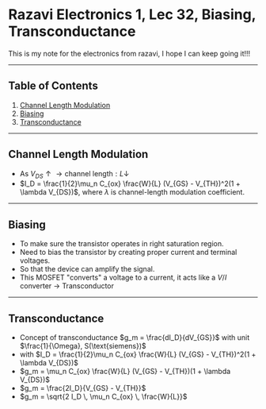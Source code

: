 # Razavi Electronics 1, Lec 32, Biasing, Transconductance

This is my note for the electronics from razavi, I hope I can keep going it!!!

---

## Table of Contents

1. [Channel Length Modulation](#channel-length-modulation)
2. [Biasing](#biasing)
3. [Transconductance](#transconductance)





---
## Channel Length Modulation
+ As $V_{DS}\uparrow \to \text{channel length}:L\downarrow$
+ $I_D = \frac{1}{2}\mu_n C_{ox} \frac{W}{L}  (V_{GS} - V_{TH})^2(1 + \lambda V_{DS})$, where $\lambda$ is channel-length modulation coefficient.
--- 
## Biasing
+ To make sure the transistor operates in right saturation region.
+ Need to bias the transistor by creating proper current and terminal voltages.
+ So that the device can amplify the signal.
+ This MOSFET "converts" a voltage to a current, it acts like a $V/I$ converter $\to$ Transconductor 
---
## Transconductance
+ Concept of transconductance $g_m = \frac{dI_D}{dV_{GS}}$ with unit $\frac{1}{\Omega}, S(\text{siemens})$
+ with $I_D = \frac{1}{2}\mu_n C_{ox} \frac{W}{L}  (V_{GS} - V_{TH})^2(1 + \lambda V_{DS})$
+ $g_m = \mu_n C_{ox} \frac{W}{L}  (V_{GS} - V_{TH})(1 + \lambda V_{DS})$
+ $g_m = \frac{2I_D}{V_{GS} - V_{TH}}$
+ $g_m = \sqrt{2 I_D \, \mu_n C_{ox} \, \frac{W}{L}}$

